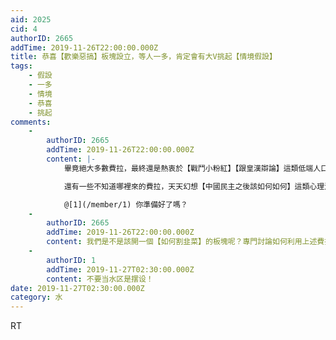 ```yaml
---
aid: 2025
cid: 4
authorID: 2665
addTime: 2019-11-26T22:00:00.000Z
title: 恭喜【歡樂惡搞】板塊設立，等人一多，肯定會有大V挑起【情境假設】
tags:
    - 假設
    - 一多
    - 情境
    - 恭喜
    - 挑起
comments:
    -
        authorID: 2665
        addTime: 2019-11-26T22:00:00.000Z
        content: |-
            畢竟絕大多數費拉，最終還是熱衷於【戰鬥小粉紅】【跟皇漢辯論】這類低端人口的低端思維方式

            還有一些不知道哪裡來的費拉，天天幻想【中國民主之後該如何如何】這類心理治療題。

            @[1](/member/1) 你準備好了嗎？
    -
        authorID: 2665
        addTime: 2019-11-26T22:00:00.000Z
        content: 我們是不是該開一個【如何割韭菜】的板塊呢？專門討論如何利用上述費拉變現。
    -
        authorID: 1
        addTime: 2019-11-27T02:30:00.000Z
        content: 不要当水区是摆设！
date: 2019-11-27T02:30:00.000Z
category: 水
---
```


RT
